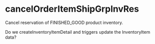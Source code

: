 # cancelOrderItemShipGrpInvRes
Cancel reservation of FINISHED_GOOD product inventory.

Do we createInventoryItemDetail and triggers update the InventoryItem data?